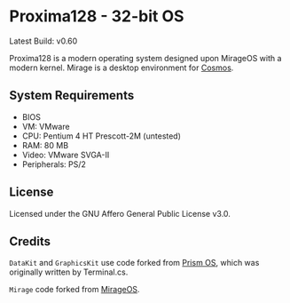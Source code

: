 # Proxima128 - 32-bit OS
Latest Build: v0.60

Proxima128 is a modern operating system designed upon MirageOS with a modern kernel.
Mirage is a desktop environment for [Cosmos](https://github.com/CosmosOS/Cosmos).

## System Requirements
* BIOS
* VM: VMware
* CPU: Pentium 4 HT Prescott-2M (untested)
* RAM: 80 MB
* Video: VMware SVGA-II
* Peripherals: PS/2

## License
Licensed under the GNU Affero General Public License v3.0.

## Credits
`DataKit` and `GraphicsKit` use code forked from [Prism OS](https://github.com/Project-Prism/Prism-OS), which was originally written by Terminal.cs.

`Mirage` code forked from [MirageOS](https://github.com/mirage-desktop/Mirage).
